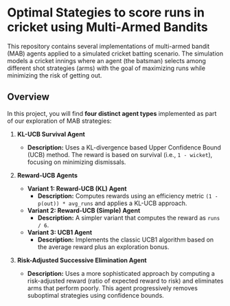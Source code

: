 # Optimal Stategies to score runs in cricket using Multi-Armed Bandits

This repository contains several implementations of multi-armed bandit (MAB) agents applied to a simulated cricket batting scenario. The simulation models a cricket innings where an agent (the batsman) selects among different shot strategies (arms) with the goal of maximizing runs while minimizing the risk of getting out.

## Overview

In this project, you will find **four distinct agent types** implemented as part of our exploration of MAB strategies:

1. **KL-UCB Survival Agent**
   - **Description:** Uses a KL-divergence based Upper Confidence Bound (UCB) method. The reward is based on survival (i.e., `1 - wicket`), focusing on minimizing dismissals.
  
2. **Reward-UCB Agents**
   - **Variant 1: Reward-UCB (KL) Agent**
     - **Description:** Computes rewards using an efficiency metric `(1 - p(out)) * avg_runs` and applies a KL-UCB approach.
   - **Variant 2: Reward-UCB (Simple) Agent**
     - **Description:** A simpler variant that computes the reward as `runs / 6`.
   - **Variant 3: UCB1 Agent**
     - **Description:** Implements the classic UCB1 algorithm based on the average reward plus an exploration bonus.

3. **Risk-Adjusted Successive Elimination Agent**
   - **Description:** Uses a more sophisticated approach by computing a risk-adjusted reward (ratio of expected reward to risk) and eliminates arms that perform poorly. This agent progressively removes suboptimal strategies using confidence bounds.
